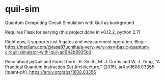 # quil-sim
Quantum Computing Circuit Simulation with Quil as background

Requires Flask for serving (this project done in v0.12.2, python 2.7)

Right now, it supports just 5 gates and measurement operation.
Blog : https://medium.com/@rasa97uchiha/a-very-very-very-basic-quantum-circuit-simulator-with-quil-ad642b8935b0

Read about pyQuil and Forest here :
R. Smith, M. J. Curtis and W. J. Zeng, "A Practical Quantum Instruction Set Architecture," (2016),
  arXiv:1608.03355 [quant-ph], https://arxiv.org/abs/1608.03355
